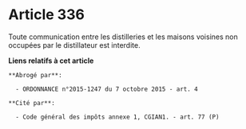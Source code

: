 # Article 336

Toute communication entre les distilleries et les maisons voisines non occupées par le distillateur est interdite.

**Liens relatifs à cet article**

	**Abrogé par**:

	  - ORDONNANCE n°2015-1247 du 7 octobre 2015 - art. 4

	**Cité par**:

	  - Code général des impôts annexe 1, CGIAN1. - art. 77 (P)
